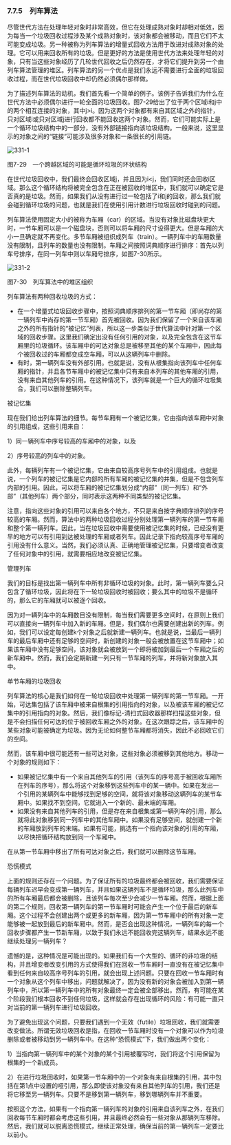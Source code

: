 ### 7.7.5　列车算法

尽管世代方法在处理年轻对象时非常高效，但它在处理成熟对象时却相对低效，因为每当一个垃圾回收过程涉及某个成熟对象时，该对象都会被移动，而且它们不太可能变成垃圾。另一种被称为列车算法的增量式回收方法用于改进对成熟对象的处理。它可以用来回收所有的垃圾。但是更好的方法是使用世代方法来处理年轻的对象，只有当这些对象经历了几轮世代回收之后仍然存在，才将它们提升到另一个由列车算法管理的堆区。列车算法的另一个优点是我们永远不需要进行全面的垃圾回收过程，而在世代垃圾回收中却仍然必须偶尔那样做。

为了描述列车算法的动机，我们首先看一个简单的例子。该例子告诉我们为什么在世代方法中必须偶尔进行一轮全面的垃圾回收。图7-29给出了位于两个区域i和j中的两个相互连接的对象，其中j>i。因为这两个对象都有来自其区域之外的指针，只对区域i或只对区域j进行回收都不能回收这两个对象。然而，它们可能实际上是一个循环垃圾结构中的一部分，没有外部链接指向该垃圾结构。一般来说，这里显示的对象之间的“链接”可能涉及很多对象和一条很长的引用链。

![331-1](../Images/image04502.jpeg)

图7-29　一个跨越区域的可能是循环垃圾的环状结构

在世代垃圾回收中，我们最终会回收区域j，并且因为i<j，我们同时还会回收i区域。那么这个循环结构将被完全包含在正在被回收的堆区中，我们就可以确定它是否真的是垃圾。然而，如果我们从没有进行过一轮包括了i和j的回收，那么我们就会碰到循环垃圾的问题，也就是我们在使用引用计数进行垃圾回收时碰到的问题。

列车算法使用固定大小的被称为车厢（car）的区域。当没有对象比磁盘块更大时，一节车厢可以是一个磁盘块，否则可以将车厢的尺寸设得更大。但是车厢的大小一旦确定就不再变化。多节车厢被组织成列车（train）。一辆列车中的车厢数量没有限制，且列车的数量也没有限制。车厢之间按照词典顺序进行排序：首先以列车号排序，在同一列车中则以车厢号排序，如图7-30所示。

![331-2](../Images/image04503.jpeg)

图7-30　列车算法中的堆区组织

列车算法有两种回收垃圾的方式：

- 在一个增量式垃圾回收步骤中，按照词典顺序排列的第一节车厢（即尚存的第一辆列车中尚存的第一节车厢）首先被回收。因为我们保留了一个来自该车厢之外的所有指针的“被记忆”列表，所以这一步类似于世代算法中针对第一个区域的回收步骤。这里我们确定出没有任何引用的对象，以及完全包含在这节车厢里的垃圾循环。该车厢中的可达对象总是被移至其他的某个车厢中，因此每个被回收过的车厢都变成空车厢，可以从这辆列车中删除。
- 有时，第一辆列车没有外部引用。也就是说，没有从根集指向该列车中任何车厢的指针，并且各节车厢中的被记忆集中只有来自本列车的其他车厢的引用，没有来自其他列车的引用。在这种情况下，该列车就是一个巨大的循环垃圾集合，我们可以删除整辆列车。

被记忆集

现在我们给出列车算法的细节。每节车厢有一个被记忆集，它由指向该车厢中对象的引用组成，这些引用来自：

1）同一辆列车中序号较高的车厢中的对象，以及

2）序号较高的列车中的对象。

此外，每辆列车有一个被记忆集，它由来自较高序号列车中的引用组成。也就是说，一个列车的被记忆集是它内部的所有车厢的被记忆集的并集，但是不包含列车内部的引用。因此，可以将车厢的被记忆集划分成“内部”（同一列车）和“外部”（其他列车）两个部分，同时表示这两种不同类型的被记忆集。

注意，指向这些对象的引用可以来自各个地方，不只是来自按字典顺序排列的序号较高的车厢。然而，算法中的两种垃圾回收过程分别处理第一辆列车的第一节车厢和整个第一辆列车。因此，当在垃圾回收中需要使用被记忆集的时候，已经没有更早的地方可以有引用到达被处理的车厢或者列车。因此记录下指向较高序号车厢的引用没有什么意义。当然，我们必须认真、正确地管理被记忆集，只要增变者改变了任何对象中的引用，就需要相应地改变被记忆集。

管理列车

我们的目标是找出第一辆列车中所有非循环垃圾的对象。此时，第一辆列车要么只包含了循环垃圾，因此将在下一轮垃圾回收时被回收；要么其中的垃圾不是循环的，那么它的车厢就可以被逐个回收。

因为对一辆列车中的车厢数目没有限制，每当我们需要更多空间时，在原则上我们可以直接向一辆列车中加入新的车厢。但是，我们偶尔也需要创建出新的列车。例如，我们可以设定每创建k个对象之后就新建一辆列车。也就是说，当最后一辆列车的最后车厢中还有足够的空间时，新创建的对象一般会被放置在这节车厢中；如果该车厢中没有足够空间，该对象就会被放到一个即将被加到最后一个车厢之后的新车厢中。然而，我们会定期新建一列只有一节车厢的列车，并将新对象放入其中。

单节车厢的垃圾回收

列车算法的核心是我们如何在一轮垃圾回收中处理第一辆列车的第一节车厢。一开始，可达集包括了该车厢中被来自根集的引用指向的对象，以及被该车厢的被记忆集中的引用指向的对象。然后，我们像标记-清扫式回收器那样扫描这些对象，但是不会扫描任何可达的位于被回收车厢之外的对象。在这次跟踪之后，该车厢中的某些对象可能被确定为垃圾。因为无论如何整节车厢都将消失，因此不必回收它们的空间。

然而，该车厢中很可能还有一些可达对象，这些对象必须被移到其他地方。移动一个对象的规则如下：

- 如果被记忆集中有一个来自其他列车的引用（该列车的序号高于被回收车厢所在列车的序号），那么将这个对象移到这些列车中的某一辆中。如果在发出一个引用的某辆列车中能够找到足够的空间，就将该对象移动这辆列车的某节车厢中。如果找不到空间，它就进入一个新的、最末端的车厢。
- 如果没有来自其他列车的引用，但是存在来自根集或第一辆列车的引用，那么就将此对象移到同一列车中的其他车厢中。如果没有足够空间，就创建一个新的车厢放到列车的末端。如果有可能，挑选有一个指向该对象的引用的车厢，以尽快把循环结构放到同一个车厢中。

在从第一节车厢中移出了所有可达对象之后，我们就可以删除这节车厢。

恐慌模式

上面的规则还存在一个问题。为了保证所有的垃圾最终都会被回收，我们需要保证每辆列车迟早会变成第一辆列车，并且如果这辆列车不是循环垃圾，那么此列车中的所有车厢最后都会被删除，且该列车每次至少会减少一节车厢。然而，根据上面的第二个规则，回收第一辆列车的第一节车厢时可能会产生一个位于最后的新车厢。这个过程不会创建出两个或更多的新车厢，因为第一节车厢中的所有对象一定能够被一起放到最后的新车厢中。然而，是否会出现这种情况，一辆列车的每一个回收步骤都产生一节新车厢，以致于我们永远不能回收完这辆列车，结果永远不能继续处理另一辆列车？

遗憾的是，这种情况是可能出现的。如果我们有一个大型的、循环的非垃圾的结构，并且增变者改变引用的方式使得我们在回收一节车厢时一直没有在被记忆集中看到任何来自较高序号列车的引用，就会出现上述问题。只要在回收一节车厢时有一个对象从这个列车中移出，问题就解决了，因为没有新的对象会被加入到第一辆列车中，所以第一辆列车中的所有对象最终一定会被全部移出。然而，有可能在某个阶段我们根本回收不到任何垃圾，这样就会存在出现循环的风险：有可能一直只对当前的第一辆列车进行垃圾回收。

为了避免出现这个问题，只要我们遇到一个无效（futile）垃圾回收，我们就需要改变做法。所谓无效垃圾回收是指，在回收一节车厢时没有一个对象可以作为垃圾删除或者被移动到另一辆列车中。在这种“恐慌模式”下，我们做出两个变化：

1）当指向第一辆列车中的某个对象的某个引用被覆写时，我们将这个引用保留为根集的一个新成员。

2）在进行垃圾回收时，如果第一节车厢中的一个对象有来自根集的引用，其中包括在第1点中设置的哑引用，那么即使该对象没有来自其他列车的引用，我们还是将它移至另一辆列车。只要不是移到第一辆列车，移到哪辆列车并不重要。

按照这个方法，如果有一个指向第一辆列车的对象的引用来自该列车之外，在我们回收每节车厢时都会考虑这些引用，并且最终必然会有一些对象从那辆列车移除。然后，我们就可以脱离恐慌模式，继续正常处理，确保当前的第一辆列车一定要比以前小。